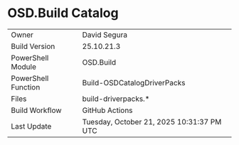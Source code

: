 ﻿# OSD.Build Catalog

| | |
|-|-|
| Owner | David Segura |
| Build Version | 25.10.21.3 |
| PowerShell Module | OSD.Build |
| PowerShell Function | Build-OSDCatalogDriverPacks |
| Files | build-driverpacks.* |
| Build Workflow | GitHub Actions |
| Last Update | Tuesday, October 21, 2025 10:31:37 PM UTC |

